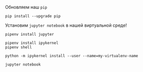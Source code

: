 Обновляем наш `pip`
```shell
pip install --upgrade pip
```
Установим `jupyter notebook` в нашей виртуальной среде!
```shell
pipenv install jupyter
```
```shell
pipenv install ipykernel
pipenv shell
```
```shell
python -m ipykernel install --user --name=my-virtualenv-name
```
```shell
jupyter notebook
```